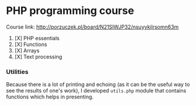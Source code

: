 # PHP programming course

Course link: http://porzuczek.pl/board/N21SIWJP32/nsuyykilrsomn63m

1. [X] PHP essentials
2. [X] Functions
3. [X] Arrays
4. [X] Text processing 

### Utilities

Because there is a lot of printing and echoing (as it can be the useful way to see the results of one's work), I developed `utils.php` module that contains functions which helps in presenting.
